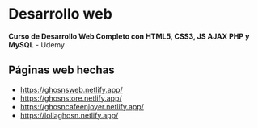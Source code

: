 # Desarrollo web

**Curso de Desarrollo Web Completo con HTML5, CSS3, JS AJAX PHP y MySQL** - Udemy

## Páginas web hechas

- <https://ghosnsweb.netlify.app/>
- <https://ghosnstore.netlify.app/>
- <https://ghosncafeenjoyer.netlify.app/>
- <https://lollaghosn.netlify.app/>
